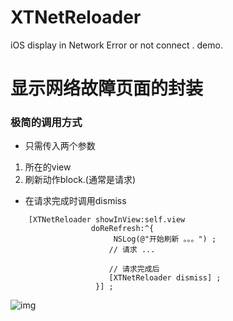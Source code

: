 # XTNetReloader
iOS display in Network Error or not connect .  demo.

# 显示网络故障页面的封装

### 极简的调用方式
* 只需传入两个参数
1. 所在的view
2. 刷新动作block.(通常是请求)

* 在请求完成时调用dismiss

```
    [XTNetReloader showInView:self.view
                  doReRefresh:^{
                       NSLog(@"开始刷新 。。。") ;
                      // 请求 ...
                      
                      // 请求完成后
                      [XTNetReloader dismiss] ;
                   }] ;
```
![img](http://upload-images.jianshu.io/upload_images/838591-2c06e032fc68ed34.jpg?imageMogr2/auto-orient/strip%7CimageView2/2)

